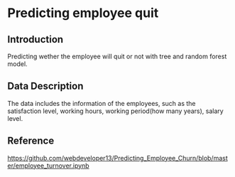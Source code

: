 # Predicting employee quit

## Introduction
Predicting wether the employee will quit or not with tree and random forest model.

## Data Description
The data includes the information of the employees, such as the satisfaction level, working hours, working period(how many years), salary level.

## Reference
https://github.com/webdeveloper13/Predicting_Employee_Churn/blob/master/employee_turnover.ipynb
